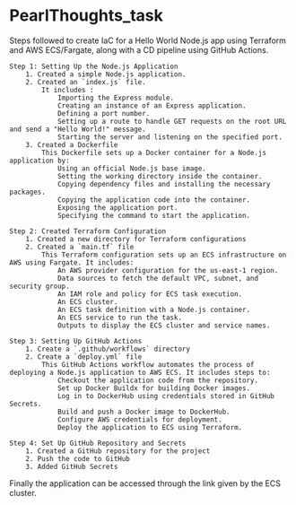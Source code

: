 # PearlThoughts_task
Steps followed to create IaC for a Hello World Node.js app using Terraform and AWS ECS/Fargate, along with a CD pipeline using GitHub Actions.

    Step 1: Setting Up the Node.js Application
        1. Created a simple Node.js application.
        2. Created an `index.js` file.
            It includes :
                Importing the Express module.
                Creating an instance of an Express application.
                Defining a port number.
                Setting up a route to handle GET requests on the root URL and send a "Hello World!" message.
                Starting the server and listening on the specified port.
        3. Created a Dockerfile
            This Dockerfile sets up a Docker container for a Node.js application by:
                Using an official Node.js base image.
                Setting the working directory inside the container.
                Copying dependency files and installing the necessary packages.
                Copying the application code into the container.
                Exposing the application port.
                Specifying the command to start the application.
    
    Step 2: Created Terraform Configuration
        1. Created a new directory for Terraform configurations
        2. Created a `main.tf` file
            This Terraform configuration sets up an ECS infrastructure on AWS using Fargate. It includes:
                An AWS provider configuration for the us-east-1 region.
                Data sources to fetch the default VPC, subnet, and security group.
                An IAM role and policy for ECS task execution.
                An ECS cluster.
                An ECS task definition with a Node.js container.
                An ECS service to run the task.
                Outputs to display the ECS cluster and service names.
    
    Step 3: Setting Up GitHub Actions
        1. Create a `.github/workflows` directory
        2. Create a `deploy.yml` file
            This GitHub Actions workflow automates the process of deploying a Node.js application to AWS ECS. It includes steps to:
                Checkout the application code from the repository.
                Set up Docker Buildx for building Docker images.
                Log in to DockerHub using credentials stored in GitHub Secrets.
                Build and push a Docker image to DockerHub.
                Configure AWS credentials for deployment.
                Deploy the application to ECS using Terraform.

    Step 4: Set Up GitHub Repository and Secrets
        1. Created a GitHub repository for the project
        2. Push the code to GitHub
        3. Added GitHub Secrets

Finally the application can be accessed through the link given by the ECS cluster.